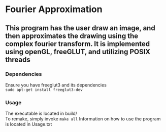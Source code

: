 # Fourier Approximation
## This program has the user draw an image, and then approximates the drawing using the complex fourier transform. It is implemented using openGL, freeGLUT, and utilizing POSIX threads

### Dependencies
Ensure you have freeglut3 and its dependencies<br>
`sudo apt-get install freeglut3-dev`

### Usage
The executable is located in build/<br>
To remake, simply invoke `make all`
Information on how to use the program is located in Usage.txt
